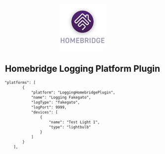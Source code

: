 <p align="center">

<img src="https://github.com/homebridge/branding/raw/latest/logos/homebridge-wordmark-logo-vertical.png" width="150">

</p>

<span align="center">

# Homebridge Logging Platform Plugin

</span>

```
"platforms": [
        {
            "platform": "LoggingHomebridgePlugin",
            "name": "Logging Fakegato",
            "logType": "fakegato",
            "logPort": 9999,
            "devices": [
                {
                    "name": "Test Light 1",
                    "type": "lightbulb"
                }
            ]
        }
    ],
```